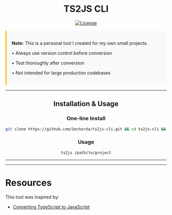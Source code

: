 <div align="center">
  <h1><strong>TS2JS CLI</strong></h1>
  <p>
    <a href="https://github.com/Sechorda/ts2js-cli/blob/main/LICENSE">
      <img alt="License" src="https://img.shields.io/badge/License-MIT-yellow.svg">
    </a>
  </p>
  
  <div style="background: #f8f9fa; border-left: 4px solid #ffc107; padding: 1rem; margin: 1rem 0; text-align: left;">
    <p><strong>Note:</strong> This is a personal tool I created for my own small projects.</p>
    <p>• Always use version control before conversion</p>
    <p>• Test thoroughly after conversion</p>
    <p>• Not intended for large production codebases</p>
  </div>
</div>
<div align="center">

---


## Installation & Usage

### One-line Install
```bash
git clone https://github.com/Sechorda/ts2js-cli.git && cd ts2js-cli && npm install -g .
```

### Usage
```bash
ts2js /path/to/project
```

---


</div>

---

# Resources

This tool was inspired by:
- [Converting TypeScript to JavaScript](https://medium.com/@arunbansalgvg/how-to-convert-your-project-from-typescript-to-javascript-script-e1aed7b34f9c)
